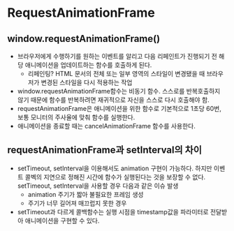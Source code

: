 # RequestAnimationFrame

## window.requestAnimationFrame()

- 브라우저에게 수행하기를 원하는 이벤트를 알리고 다음 리페인트가 진행되기 전 해당 애니메이션을 업데이트하는 함수를 호출하게 된다.
  - 리페인팅? HTML 문서의 전체 또는 일부 영역의 스타일이 변경됐을 때 브라우저가 변경된 스타일을 다시 적용하는 작업
- window.requestAnimationFrame함수는 비동기 함수. 스스로를 반복호출하지 않기 때문에 함수를 반복하려면 재귀적으로 자신을 스스로 다시 호출해야 함.
- requestAnimationFrame은 애니메이션을 위한 함수로 기본적으로 1초당 60번, 보통 모니터의 주사율에 맞춰 함수를 실행한다.
- 애니메이션을 종료할 때는 cancelAnimationFrame 함수를 사용한다.

## requestAnimationFrame과 setInterval의 차이

- setTimeout, setInterval을 이용해서도 animation 구현이 가능하다. 하지만 이벤트 콜벡의 지연으로 정해진 시간에 함수가 실행된다는 것을 보장할 수 없다. setTimeout, setInterval을 사용할 경우 다음과 같은 이슈 발생
  - animation 주기가 짧아 불필요한 프레임 생성
  - 주기가 너무 길어져 매끄럽지 못한 경우
- setTimeout과 다르게 콜백함수는 실행 시점을 timestamp값을 파라미터로 전달받아 애니메이션을 구현할 수 있다.

